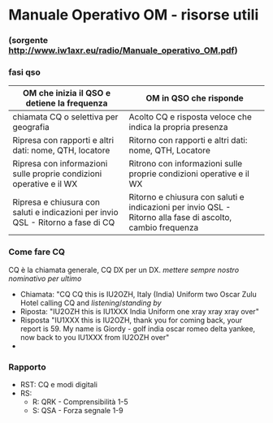 # Manuale Operativo OM - risorse utili
### (sorgente http://www.iw1axr.eu/radio/Manuale_operativo_OM.pdf) 

### fasi qso

| OM che inizia il QSO e detiene la frequenza | OM in QSO che risponde |
| ----------- | ----------- |
| chiamata CQ o selettiva per geografia      | Acolto CQ e risposta veloce che indica la propria presenza       |
| Ripresa con rapporti e altri dati: nome, QTH, locatore   | Ritorno con rapporti e altri dati: nome, QTH, Locatore        |
| Ripresa con informazioni sulle proprie condizioni operative e il WX | Ritrono con informazioni sulle proprie condizioni operative e il WX |
| Ripresa e chiusura con saluti e indicazioni per invio QSL - Ritorno a fase di CQ | Ritorno e chiusura con saluti e indicazioni per invio QSL - Ritorno alla fase di ascolto, cambio frequenza |

### Come fare CQ

CQ è la chiamata generale, CQ DX per un DX.
*mettere sempre nostro nominativo per ultimo*

* Chiamata: "CQ CQ this is IU2OZH, Italy (India) Uniform two Oscar Zulu Hotel calling CQ and *listening*/*standing by*
* Riposta: "IU2OZH this is IU1XXX India Uniform one xray xray xray over"
* Risposta "IU1XXX this is IU2OZH, thank you for coming back, your report is 59. My name is Giordy - golf india oscar romeo delta yankee, now back to you IU1XXX from IU2OZH over"
*



### Rapporto

* RST: CQ e modi digitali
* RS:
  * R: QRK - Comprensibilità 1-5
  * S: QSA - Forza segnale 1-9
